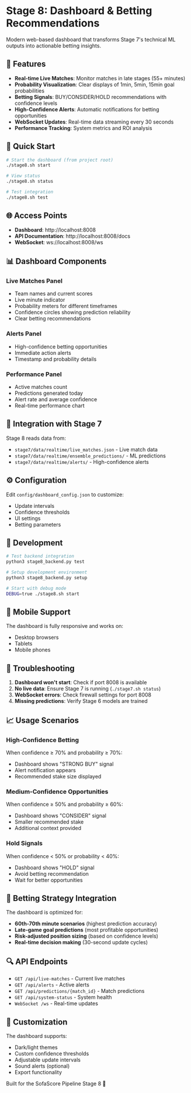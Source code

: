 # Stage 8: Dashboard & Betting Recommendations

Modern web-based dashboard that transforms Stage 7's technical ML outputs into actionable betting insights.

## 🎯 Features

- **Real-time Live Matches**: Monitor matches in late stages (55+ minutes)
- **Probability Visualization**: Clear displays of 1min, 5min, 15min goal probabilities
- **Betting Signals**: BUY/CONSIDER/HOLD recommendations with confidence levels
- **High-Confidence Alerts**: Automatic notifications for betting opportunities
- **WebSocket Updates**: Real-time data streaming every 30 seconds
- **Performance Tracking**: System metrics and ROI analysis

## 🚀 Quick Start

```bash
# Start the dashboard (from project root)
./stage8.sh start

# View status
./stage8.sh status

# Test integration
./stage8.sh test
```

## 🌐 Access Points

- **Dashboard**: http://localhost:8008
- **API Documentation**: http://localhost:8008/docs
- **WebSocket**: ws://localhost:8008/ws

## 📊 Dashboard Components

### Live Matches Panel
- Team names and current scores
- Live minute indicator
- Probability meters for different timeframes
- Confidence circles showing prediction reliability
- Clear betting recommendations

### Alerts Panel
- High-confidence betting opportunities
- Immediate action alerts
- Timestamp and probability details

### Performance Panel
- Active matches count
- Predictions generated today
- Alert rate and average confidence
- Real-time performance chart

## 🔗 Integration with Stage 7

Stage 8 reads data from:
- `stage7/data/realtime/live_matches.json` - Live match data
- `stage7/data/realtime/ensemble_predictions/` - ML predictions
- `stage7/data/realtime/alerts/` - High-confidence alerts

## ⚙️ Configuration

Edit `config/dashboard_config.json` to customize:
- Update intervals
- Confidence thresholds
- UI settings
- Betting parameters

## 🧪 Development

```bash
# Test backend integration
python3 stage8_backend.py test

# Setup development environment
python3 stage8_backend.py setup

# Start with debug mode
DEBUG=true ./stage8.sh start
```

## 📱 Mobile Support

The dashboard is fully responsive and works on:
- Desktop browsers
- Tablets
- Mobile phones

## 🔧 Troubleshooting

1. **Dashboard won't start**: Check if port 8008 is available
2. **No live data**: Ensure Stage 7 is running (`./stage7.sh status`)
3. **WebSocket errors**: Check firewall settings for port 8008
4. **Missing predictions**: Verify Stage 6 models are trained

## 📈 Usage Scenarios

### High-Confidence Betting
When confidence ≥ 70% and probability ≥ 70%:
- Dashboard shows "STRONG BUY" signal
- Alert notification appears
- Recommended stake size displayed

### Medium-Confidence Opportunities
When confidence ≥ 50% and probability ≥ 60%:
- Dashboard shows "CONSIDER" signal
- Smaller recommended stake
- Additional context provided

### Hold Signals
When confidence < 50% or probability < 40%:
- Dashboard shows "HOLD" signal
- Avoid betting recommendation
- Wait for better opportunities

## 🎯 Betting Strategy Integration

The dashboard is optimized for:
- **60th-70th minute scenarios** (highest prediction accuracy)
- **Late-game goal predictions** (most profitable opportunities)
- **Risk-adjusted position sizing** (based on confidence levels)
- **Real-time decision making** (30-second update cycles)

## 🔍 API Endpoints

- `GET /api/live-matches` - Current live matches
- `GET /api/alerts` - Active alerts
- `GET /api/predictions/{match_id}` - Match predictions
- `GET /api/system-status` - System health
- `WebSocket /ws` - Real-time updates

## 🎨 Customization

The dashboard supports:
- Dark/light themes
- Custom confidence thresholds
- Adjustable update intervals
- Sound alerts (optional)
- Export functionality

Built for the SofaScore Pipeline Stage 8 🚀

